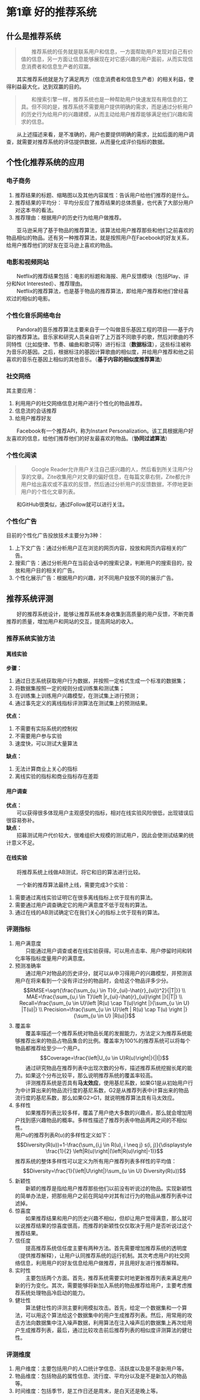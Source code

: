 # 第1章 好的推荐系统

## 什么是推荐系统
> &emsp;&emsp;推荐系统的任务就是联系用户和信息，一方面帮助用户发现对自己有价值的信息，另一方面让信息能够展现在对它感兴趣的用户面前，从而实现信息消费者和信息生产者的双赢。

&emsp;&emsp;其实推荐系统就是为了满足两方（信息消费者和信息生产者）的相关利益，使得利益最大化，达到双赢的目的。

> &emsp;&emsp;和搜索引擎一样，推荐系统也是一种帮助用户快速发现有用信息的工具。但不同的是，推荐系统不需要用户提供明确的需求，而是通过分析用户的历史行为给用户的兴趣建模，从而主动给用户推荐能够满足他们兴趣和需求的信息。

&emsp;&emsp;从上述描述来看，是不准确的，用户也要提供明确的需求，比如后面的用户调查，就需要对推荐系统的评估提供数据，从而量化成评价指标的数据。

## 个性化推荐系统的应用
### 电子商务
1. 推荐结果的标题、缩略图以及其他内容属性：告诉用户给他们推荐的是什么。
2. 推荐结果的平均分： 平均分反应了推荐结果的总体质量，也代表了大部分用户对这本书的看法。
3. 推荐理由：根据用户的历史行为给用户做推荐。

&emsp;&emsp;亚马逊采用了基于物品的推荐算法，该算法给用户推荐那些和他们之前喜欢的物品相似的物品。还有另一种推荐算法，就是按照用户在Facebook的好友关系，给用户推荐他们的好友在亚马逊上喜欢的物品。    
 
### 电影和视频网站
&emsp;&emsp;Netflix的推荐结果包括：电影的标题和海报、用户反馈模块（包括Play、评分和Not Interested）、推荐理由。  
&emsp;&emsp;Netflix的推荐算法，也是基于物品的推荐算法，即给用户推荐和他们曾经喜欢过的相似的电影。

### 个性化音乐网络电台
&emsp;&emsp;Pandora的音乐推荐算法主要来自于一个叫做音乐基因工程的项目——基于内容的推荐算法。音乐家和研究人员亲自听了上万首不同歌手的歌，然后对歌曲的不同特性（比如旋律、节奏、编曲和歌词等）进行标注（**数据标注**），这些标注被称为音乐的基因。之后，根据标注的基因计算歌曲的相似度，并给用户推荐和他之前喜欢的音乐在基因上相似的其他音乐。（**基于内容的相似度推荐算法**）  

### 社交网络
其主要应用：  
1. 利用用户的社交网络信息对用户进行个性化的物品推荐。
2. 信息流的会话推荐
3. 给用户推荐好友

&emsp;&emsp;Facebook有一个推荐API，称为Instant Personalization。该工具根据用户好友喜欢的信息，给他们推荐他们的好友最喜欢的物品。（**协同过滤算法**）

### 个性化阅读
> &emsp;&emsp;Google Reader允许用户关注自己感兴趣的人，然后看到所关注用户分享的文章。Zite收集用户对文章的偏好信息，在每篇文章右侧，Zite都允许用户给出喜欢或不喜欢的反馈，然后通过分析用户的反馈数据，不停地更新用户的个性化文章列表。

&emsp;&emsp;和GitHub很类似，通过Follow就可以进行关注。  

### 个性化广告
目前的个性化广告投放技术主要分为3种：  
1. 上下文广告：通过分析用户正在浏览的网页内容，投放和网页内容相关的广告。
2. 搜索广告：通过分析用户在当前会话中的搜索记录，判断用户的搜索目的，投放和用户目的相关的广告。
3. 个性化展示广告：根据用户的兴趣，对不同用户投放不同的展示广告。

## 推荐系统评测
&emsp;&emsp;好的推荐系统设计，能够让推荐系统本身收集到高质量的用户反馈，不断完善推荐的质量，增加用户和网站的交互，提高网站的收入。

### 推荐系统实验方法
#### 离线实验
**步骤：**  
1. 通过日志系统获取用户行为数据，并按照一定格式生成一个标准的数据集；  
2. 将数据集按照一定的规则分成训练集和测试集；  
3. 在训练集上训练用户兴趣模型，在测试集上进行预测；  
4. 通过事先定义的离线指标评测算法在测试集上的预测结果。  

**优点：**  
1. 不需要有实际系统的控制权  
2. 不需要用户参与实验  
3. 速度快，可以测试大量算法  

**缺点：**  
1. 无法计算商业上关心的指标  
2. 离线实验的指标和商业指标存在差距  

#### 用户调查
**优点：**  
&emsp;&emsp;可以获得很多体现用户主观感受的指标，相对在线实验风险很低，出现错误后很容易弥补。  
**缺点：**  
&emsp;&emsp;招募测试用户代价较大，很难组织大规模的测试用户，因此会使测试结果的统计意义不足。

#### 在线实验
&emsp;&emsp;将推荐系统上线做AB测试，将它和旧的算法进行比较。  

&emsp;&emsp;一个新的推荐算法最终上线，需要完成3个实验：  
1. 需要通过离线实验证明它在很多离线指标上优于现有的算法。
2. 需要通过用户调查确定它的用户满意度不低于现有的算法。
3. 通过在线的AB测试确定它在我们关心的指标上优于现有的算法。

### 评测指标
1. 用户满意度  
&emsp;&emsp;只能通过用户调查或者在线实验获得。可以用点击率、用户停留时间和转化率等指标度量用户的满意度。
2. 预测准确率  
&emsp;&emsp;通过用户对物品的历史评分，就可以从中习得用户的兴趣模型，并预测该用户在将来看到一个没有评过分的物品时，会给这个物品评多少分。
$$RMSE=\sqrt{\frac{\sum_{u,i \in T}(r_{ui}-\hat{r}_{ui})^2}{|T|}} \\
MAE=\frac{\sum_{u,i \in T}\left |r_{ui}-\hat{r}_{ui}\right |}{|T|} \\
Recall=\frac{\sum_{u \in U}\left |R(u) \cap T(u)\right |}{\sum_{u \in U} |T(u)|} \\
Precision=\frac{\sum_{u \in U}\left  | R(u) \cap T(u) \right |}{\sum_{u \in U} |R(u)|}$$
3. 覆盖率  
&emsp;&emsp;覆盖率描述一个推荐系统对物品长尾的发掘能力，方法定义为推荐系统能够推荐出来的物品占物品集合的比例。覆盖率为100%的推荐系统可以将每个物品都推荐给至少一个用户。
$$Coverage=\frac{\left|U_{u \in U}R(u)\right|}{|I|}$$
&emsp;&emsp;通过研究物品在推荐列表中出现次数的分布，描述推荐系统挖掘长尾的能力。如果这个分布比较平，那么说明推荐系统的覆盖率较高。  
&emsp;&emsp;评测推荐系统是否具有**马太效应**，使用基尼系数，如果G1是从初始用户行为中计算出来的物品流行度的基尼系数，G2是从推荐列表中计算出来的物品流行度的基尼系数，那么如果G2>G1，就说明推荐算法具有马太效应。
4. 多样性  
&emsp;&emsp;如果推荐列表比较多样，覆盖了用户绝大多数的兴趣点，那么就会增加用户找到感兴趣物品的概率。多样性描述了推荐列表中物品两两之间的不相似性。  
用户$u$的推荐列表$R(u)$的多样性定义如下：$$Diversity(R(u))=1-\frac{\sum_{i,j \in R(u), i \neq j} s(i, j)}{\displaystyle \frac{1}{2} \left|R(u)\right|(\left|R(u)\right|-1)}$$
推荐系统的整体多样性可以定义为所有用户推荐列表多样性的平均值：
$$Diversity=\frac{1}{\left|U\right|}\sum_{u \in U} Diversity(R(u))$$
5. 新颖性  
&emsp;&emsp;新颖的推荐是指给用户推荐那些他们以前没有听说过的物品。实现新颖性的简单办法是，把那些用户之前在网站中对其有过行为的物品从推荐列表中过滤掉。
6. 惊喜度  
&emsp;&emsp;如果推荐结果和用户的历史兴趣不相似，但却让用户觉得满意，那么就可以说推荐结果的惊喜度很高，而推荐的新颖性仅仅取决于用户是否听说过这个推荐结果。  
7. 信任度  
&emsp;&emsp;提高推荐系统信任度主要有两种方法。首先需要增加推荐系统的透明度（提供推荐解释），让用户认同推荐系统的运行机制。其次考虑用户的社交网络信息，利用用户的好友信息给用户做推荐，并且用好友进行推荐解释。  
8. 实时性  
&emsp;&emsp;主要包括两个方面。首先，推荐系统需要实时地更新推荐列表来满足用户新的行为变化。其次，需要能够将新加入系统的物品推荐给用户，主要考虑推荐系统处理物品冷启动的能力。  
9. 健壮性  
&emsp;&emsp;算法健壮性的评测主要利用模拟攻击。首先，给定一个数据集和一个算法，可以用这个算法给这个数据集中的用户生成推荐列表。然后，用常用的攻击方法向数据集中注入噪声数据，利用算法在注入噪声后的数据集上再次给用户生成推荐列表，最后，通过比较攻击前后推荐列表的相似度评测算法的健壮性。  

### 评测维度
1. 用户维度：主要包括用户的人口统计学信息、活跃度以及是不是新用户等。
2. 物品维度：包括物品的属性信息、流行度、平均分以及是不是新加入的物品等。
3. 时间维度：包括季节，是工作日还是周末，是白天还是晚上等。

